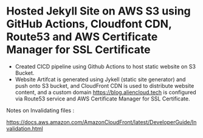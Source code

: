 # Hosted Jekyll Site on AWS S3 using GitHub Actions, Cloudfont CDN, Route53 and AWS Certificate Manager for SSL Certificate   

* Created CICD pipeline using Github Actions to host static website on S3 Bucket. 
* Website Artifcat is generated using Jykell (static site generator) and push onto S3 bucket, and CloudFront CDN is used to distribute website content, and a custom domain https://blog.aliencloud.tech is configured via Route53 service and AWS Certificate Manager for SSL Certificate.  


Notes on Invalidating files : 

https://docs.aws.amazon.com/AmazonCloudFront/latest/DeveloperGuide/Invalidation.html

